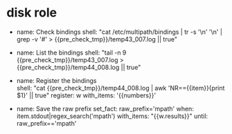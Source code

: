 # disk role

- name: Check bindings
  shell: "cat /etc/multipath/bindings | tr -s '\n' '\n' | grep -v '#' > {{pre_check_tmp}}/temp43_007.log || true" 
 
- name: List the bindings 
  shell: "tail -n 9 {{pre_check_tmp}}/temp43_007.log > {{pre_check_tmp}}/temp44_008.log || true" 
    
- name: Register the bindings    
  shell: "cat {{pre_check_tmp}}/temp44_008.log | awk 'NR=={{item}}{print $1}' || true"
  register: w
  with_items: '{{numbers}}'
      
- name: Save the raw prefix
  set_fact: raw_prefix='mpath'
  when: item.stdout|regex_search('mpath')
  with_items: "{{w.results}}"
  until: raw_prefix=='mpath'
